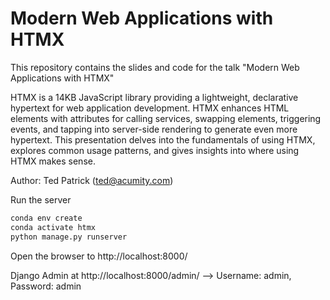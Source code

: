 # Modern Web Applications with HTMX

This repository contains the slides and code for the talk "Modern Web Applications with HTMX"

HTMX is a 14KB JavaScript library providing a lightweight, declarative hypertext for web application development. HTMX enhances HTML elements with attributes for calling services, swapping elements, triggering events, and tapping into server-side rendering to generate even more hypertext.
This presentation delves into the fundamentals of using HTMX, explores common usage patterns, and gives insights into where using HTMX makes sense.

Author: Ted Patrick (ted@acumity.com)

Run the server

```bash
conda env create
conda activate htmx
python manage.py runserver
```

Open the browser to http://localhost:8000/

Django Admin at http://localhost:8000/admin/
--> Username: admin, Password: admin
